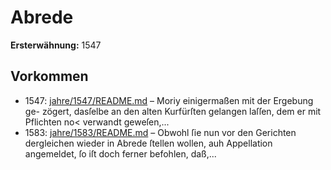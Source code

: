 # Abrede

**Ersterwähnung:** 1547

## Vorkommen
- 1547: [jahre/1547/README.md](../jahre/1547/README.md) – Moriy einigermaßen mit der Ergebung ge-
zögert, dasſelbe an den alten Kurfürſten gelangen laſſen,
dem er mit Pflichten no< verwandt geweſen,...
- 1583: [jahre/1583/README.md](../jahre/1583/README.md) – Obwohl ſie nun vor den Gerichten dergleichen wieder in
Abrede ſtellen wollen, auh Appellation angemeldet, ſo iſt
doch ferner befohlen, daß,...
